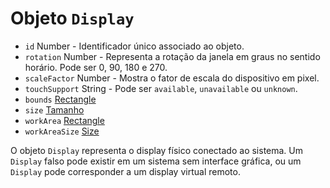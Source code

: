 # Objeto `Display`

* `id` Number - Identificador único associado ao objeto.
* `rotation` Number - Representa a rotação da janela em graus no sentido horário. Pode ser 0, 90, 180 e 270.
* `scaleFactor` Number - Mostra o fator de escala do dispositivo em pixel.
* `touchSupport` String - Pode ser `available`, `unavailable` ou `unknown`.
* `bounds` [Rectangle](rectangle.md)
* `size` [Tamanho](size.md)
* `workArea` [Rectangle](rectangle.md)
* `workAreaSize` [Size](size.md)

O objeto `Display` representa o display físico conectado ao sistema. Um `Display` falso pode existir em um sistema sem interface gráfica, ou um `Display` pode corresponder a um display virtual remoto.